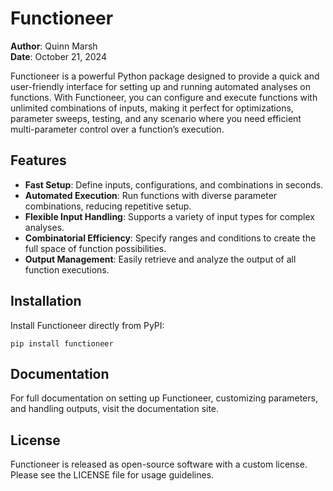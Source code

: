 # Functioneer

**Author**: Quinn Marsh  
**Date**: October 21, 2024  

Functioneer is a powerful Python package designed to provide a quick and user-friendly interface for setting up and running automated analyses on functions. With Functioneer, you can configure and execute functions with unlimited combinations of inputs, making it perfect for optimizations, parameter sweeps, testing, and any scenario where you need efficient multi-parameter control over a function’s execution.

## Features

- **Fast Setup**: Define inputs, configurations, and combinations in seconds.
- **Automated Execution**: Run functions with diverse parameter combinations, reducing repetitive setup.
- **Flexible Input Handling**: Supports a variety of input types for complex analyses.
- **Combinatorial Efficiency**: Specify ranges and conditions to create the full space of function possibilities.
- **Output Management**: Easily retrieve and analyze the output of all function executions.

## Installation

Install Functioneer directly from PyPI:

```
pip install functioneer
```

## Documentation
For full documentation on setting up Functioneer, customizing parameters, and handling outputs, visit the documentation site.

## License
Functioneer is released as open-source software with a custom license. Please see the LICENSE file for usage guidelines.
